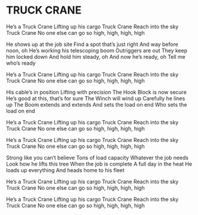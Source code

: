 # TRUCK CRANE

He’s a Truck Crane
Lifting up his cargo
Truck Crane
Reach into the sky
Truck Crane
No one else can go so high, high, high, high

He shows up at the job site
Find a spot that’s just right
And way before noon, oh
He’s working his telescoping boom
Outriggers are out
They keep him locked down
And hold him steady, oh
And now he’s ready, oh
Tell me who’s ready

He’s a Truck Crane
Lifting up his cargo
Truck Crane
Reach into the sky
Truck Crane
No one else can go so high, high, high, high

His cable’s in position
Lifting with precision
The Hook Block is now secure
He’s good at this, that’s for sure
The Winch will wind up
Carefully he lines up
The Boom extends and extends
And sets the load on end
Who sets the load on end

He’s a Truck Crane
Lifting up his cargo
Truck Crane
Reach into the sky
Truck Crane
No one else can go so high, high, high, high

He’s a Truck Crane
Lifting up his cargo
Truck Crane
Reach into the sky
Truck Crane
No one else can go so high, high, high, high

Strong like you can’t believe
Tons of load capacity
Whatever the job needs
Look how he lifts this tree
When the job is complete
A full day in the heat
He loads up everything
And heads home to his fleet

He’s a Truck Crane
Lifting up his cargo
Truck Crane
Reach into the sky
Truck Crane
No one else can go so high, high, high, high

He’s a Truck Crane
Lifting up his cargo
Truck Crane
Reach into the sky
Truck Crane
No one else can go so high, high, high, high